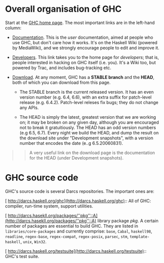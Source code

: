 # Overall organisation of GHC



Start at the [
GHC home page](http://haskell.org/ghc).  The most important links are
in the left-hand column:


- [
  Documentation](http://haskell.org/haskellwiki/GHC).  This is the *user* documentation, aimed at people who use GHC, but don't care how it works.  It's on the Haskell Wiki (powered by MediaWiki), and we strongly encourage people to edit and improve it.

- [
  Developers](http://hackage.haskell.org/trac/ghc).  This link takes you to the home page for *developers*; that is, people interested in hacking on GHC itself (i.e. you).  It's a Wiki too, but powered by Trac, and includes bug-tracking etc.

- [Download](http://www.haskell.org/ghc/download.html).  At any moment, GHC has a **STABLE branch** and the **HEAD**, both of which you can download from this page.

  - The STABLE branch is the current released version.  It has an even version number (e.g. 6.4, 6.6), with an extra suffix for patch-level release (e.g. 6.4.2).  Patch-level releses fix bugs; they do not change any APIs.

  - The HEAD is simply the latest, greatest version that we are working on; it may be broken on any given day, although you are encouraged not to break it gratuitiously.  The HEAD has an odd version numbers (e.g 6.5, 6.7).  Every night we build the HEAD, and dump the result on the download site under "Development snapshots", with a version number that encodes the date (e..g 6.5.20060831).

>
> >
> >
> > A very useful link on the download page is the documentation for the HEAD (under Development snapshots).
> >
> >
>

# GHC source code



GHC's source code is several Darcs repositories.  The important ones are:



[
http://darcs.haskell.org/ghc](http://darcs.haskell.org/ghc):: All of GHC: compiler, run-time system, support utilities.



[
http://darcs.hasekll.org/packages/''pkg''::A](http://darcs.hasekll.org/packages/''pkg''::A) library package *pkg*.  A certain number of packages are essential to build GHC. They are listed in `libraries/core-packages` and currently comprise: `base`, 
`Cabal`,
`haskell98`,
`readline`,
`regex-base`,
`regex-compat`,
`regex-posix`,
`parsec`,
`stm`,
`template-haskell`,
`unix`,
`Win32`.



[
http://darcs.haskell.org/testsuite](http://darcs.haskell.org/testsuite):: GHC's test suite.


